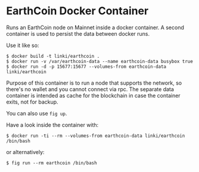 # EarthCoin Docker Container

Runs an EarthCoin node on Mainnet inside a docker container.
A second container is used to persist the data between docker runs.

Use it like so:

    $ docker build -t linki/earthcoin .
    $ docker run -v /var/earthcoin-data --name earthcoin-data busybox true
    $ docker run -d -p 15677:15677 --volumes-from earthcoin-data linki/earthcoin

Purpose of this container is to run a node that supports the network,
so there's no wallet and you cannot connect via rpc.
The separate data container is intended as cache for the blockchain
in case the container exits, not for backup.

You can also use `fig up`.

Have a look inside the container with:

    $ docker run -ti --rm --volumes-from earthcoin-data linki/earthcoin /bin/bash

or alternatively:

    $ fig run --rm earthcoin /bin/bash
